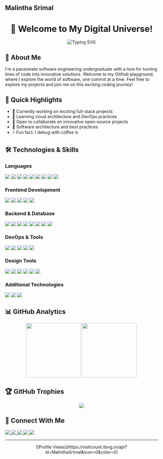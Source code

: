 ## Malintha Srimal

<div align="center">

# 👋 Welcome to My Digital Universe! 
</div>
<div align="center">
  
  ![Typing SVG](https://readme-typing-svg.herokuapp.com?font=Fira+Code&pause=1000&color=2196F3&center=true&vCenter=true&width=500&lines=Undergraduate+Software+Engineer;Full+Stack+Developer;UI%2FUX+Design;Always+Learning+New+Technologies)
</div>

## 🚀 About Me
I'm a passionate software engineering undergraduate with a love for turning lines of code into innovative solutions. Welcome to my GitHub playground, where I explore the world of software, one commit at a time. Feel free to explore my projects and join me on this exciting coding journey!

## 🌟 Quick Highlights
- 🔭 Currently working on exciting full-stack projects
- 🌱 Learning cloud architecture and DevOps practices
- 👯 Open to collaborate on innovative open-source projects
- 💬 Software architecture and best practices
- ⚡ Fun fact: I debug with coffee ☕

## 🛠️ Technologies & Skills

### Languages
<div align="left">
  <img src="https://img.shields.io/badge/JavaScript-F7DF1E?style=for-the-badge&logo=javascript&logoColor=black" />
  <img src="https://img.shields.io/badge/Python-3776AB?style=for-the-badge&logo=python&logoColor=white" />
  <img src="https://img.shields.io/badge/Java-ED8B00?style=for-the-badge&logo=java&logoColor=white" />
  <img src="https://img.shields.io/badge/TypeScript-007ACC?style=for-the-badge&logo=typescript&logoColor=white" />
  <img src="https://img.shields.io/badge/c-%2300599C.svg?style=for-the-badge&logo=c&logoColor=white" />
  <img src="https://img.shields.io/badge/c++-%2300599C.svg?style=for-the-badge&logo=c%2B%2B&logoColor=white" />
  <img src="https://img.shields.io/badge/c%23-%23239120.svg?style=for-the-badge&logo=c-sharp&logoColor=white" />
  <img src="https://img.shields.io/badge/kotlin-%230095D5.svg?style=for-the-badge&logo=kotlin&logoColor=white" />
  <img src="https://img.shields.io/badge/php-%23777BB4.svg?style=for-the-badge&logo=php&logoColor=white" />
</div>

### Frontend Development
<div align="left">
  <img src="https://img.shields.io/badge/Next.js-000000?style=for-the-badge&logo=nextdotjs&logoColor=white" />
  <img src="https://img.shields.io/badge/React-20232A?style=for-the-badge&logo=react&logoColor=61DAFB" />
  <img src="https://img.shields.io/badge/HTML5-E34F26?style=for-the-badge&logo=html5&logoColor=white" />
  <img src="https://img.shields.io/badge/CSS3-1572B6?style=for-the-badge&logo=css3&logoColor=white" />
  <img src="https://img.shields.io/badge/Tailwind_CSS-38B2AC?style=for-the-badge&logo=tailwind-css&logoColor=white" />
 <!-- <img src="https://img.shields.io/badge/Redux-593D88?style=for-the-badge&logo=redux&logoColor=white" />
</div> -->

### Backend & Database
<div align="left">
  <img src="https://img.shields.io/badge/Node.js-339933?style=for-the-badge&logo=nodedotjs&logoColor=white" />
  <img src="https://img.shields.io/badge/Express.js-000000?style=for-the-badge&logo=express&logoColor=white" />
  <img src="https://img.shields.io/badge/MongoDB-4EA94B?style=for-the-badge&logo=mongodb&logoColor=white" />
  <img src="https://img.shields.io/badge/MySQL-005C84?style=for-the-badge&logo=mysql&logoColor=white" />
  <img src="https://img.shields.io/badge/Microsoft%20SQL%20Server-CC2927?style=for-the-badge&logo=microsoft%20sql%20server&logoColor=white" />
  <img src="https://img.shields.io/badge/PostgreSQL-316192?style=for-the-badge&logo=postgresql&logoColor=white" />
  <img src="https://img.shields.io/badge/Firebase-FFCA28?style=for-the-badge&logo=firebase&logoColor=black" />
  <img src="https://img.shields.io/badge/.NET-5C2D91?style=for-the-badge&logo=.net&logoColor=white" />

</div>

### DevOps & Tools
<div align="left">
  <img src="https://img.shields.io/badge/Docker-2CA5E0?style=for-the-badge&logo=docker&logoColor=white" />
  <img src="https://img.shields.io/badge/Git-F05032?style=for-the-badge&logo=git&logoColor=white" />
  <img src="https://img.shields.io/badge/GitHub_Actions-2088FF?style=for-the-badge&logo=github-actions&logoColor=white" />
  <img src="https://img.shields.io/badge/Amazon_AWS-FF9900?style=for-the-badge&logo=amazonaws&logoColor=white" />
  <img src="https://img.shields.io/badge/Azure-008AD7?style=for-the-badge&logo=azure-devops&logoColor=white" />
<!--  <img src="https://img.shields.io/badge/Jira-0052CC?style=for-the-badge&logo=jira&logoColor=white" />
</div> -->

### Design Tools
<div align="left">
  <img src="https://img.shields.io/badge/Figma-F24E1E?style=for-the-badge&logo=figma&logoColor=white" />
  <img src="https://img.shields.io/badge/Adobe%20Illustrator-%23FF9A00.svg?style=for-the-badge&logo=adobeillustrator&logoColor=white" />
  <img src="https://img.shields.io/badge/Adobe%20Photoshop-31A8FF?style=for-the-badge&logo=Adobe%20Photoshop&logoColor=black" />
  <img src="https://img.shields.io/badge/Adobe%20Lightroom-31A8FF.svg?style=for-the-badge&logo=Adobe%20Lightroom&logoColor=white" />
  <img src="https://img.shields.io/badge/Adobe%20Premiere%20Pro-9999FF.svg?style=for-the-badge&logo=Adobe%20Premiere%20Pro&logoColor=white" />
  <img src="https://img.shields.io/badge/Adobe%20After%20Effects-9999FF.svg?style=for-the-badge&logo=Adobe%20After%20Effects&logoColor=white" />
</div>

### Additional Technologies
<div align="left">
  <img src="https://img.shields.io/badge/Redis-DC382D?style=for-the-badge&logo=redis&logoColor=white" />
  <img src="https://img.shields.io/badge/Apache-APACHEDB?style=for-the-badge&logo=apache&logoColor=white" />
  <img src="https://img.shields.io/badge/GraphQL-E10098?style=for-the-badge&logo=graphql&logoColor=white" />
</div>

## 📊 GitHub Analytics

<div align="center">
  <img height="180em" src="https://github-readme-stats.vercel.app/api?username=MalinthaSrimal&show_icons=true&theme=tokyonight&include_all_commits=true&count_private=true"/>
  <img height="180em" src="https://github-readme-stats.vercel.app/api/top-langs/?username=MalinthaSrimal&layout=compact&langs_count=8&theme=tokyonight"/>
</div>

## 🏆 GitHub Trophies
<div align="center">
  <img src="https://github-profile-trophy.vercel.app/?username=MalinthaSrimal&theme=darkhub&no-frame=true&margin-w=15&margin-h=15"/>
</div>

## 🤝 Connect With Me
<div align="left">
  <a href="https://www.facebook.com/malintha.srimal.944">
    <img src="https://img.shields.io/badge/Facebook-%231877F2.svg?style=for-the-badge&logo=Facebook&logoColor=white" />
  </a>
  <a href="https://www.linkedin.com/in/malinthasrimal">
    <img src="https://img.shields.io/badge/LinkedIn-0077B5?style=for-the-badge&logo=linkedin&logoColor=white" />
  </a>
  <a href="https://twitter.com/malintha_srimal">
    <img src="https://img.shields.io/badge/Twitter-%231DA1F2.svg?style=for-the-badge&logo=Twitter&logoColor=white" />
  </a>
  <a href="mailto:malinthas98@gmail.com">
    <img src="https://img.shields.io/badge/Gmail-D14836?style=for-the-badge&logo=gmail&logoColor=white" />
  </a>
  <a href="https://malinthasrimal.github.io/MyPortfolio/">
    <img src="https://img.shields.io/badge/Portfolio-000000?style=for-the-badge&logo=About.me&logoColor=white" />
  </a>
</div>

---
<div align="center">
<!--[![](https://visitcount.itsvg.in/api?id=MalinthaSrimal&icon=0&color=0)](https://visitcount.itsvg.in)-->
![Profile Views](https://visitcount.itsvg.in/api?id=MalinthaSrimal&icon=0&color=0)
<!-- Proudly created with GPRM ( https://gprm.itsvg.in ) -->
</div>
